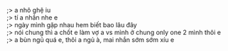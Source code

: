;> a nhô ghệ iu<br>
;> tí a nhắn nhe e<br>
;> ngày mình gặp nhau hem biết bao lâu đây<br>
;> nói chung thì a chốt e làm vợ a vs mình ở chung only one 2 mình thôi e<br>
;> a bùn ngủ quá e, thôi a ngủ à, mai nhắn sớm sớm xíu e
